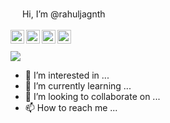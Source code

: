 <img src="https://media.giphy.com/media/hvRJCLFzcasrR4ia7z/giphy.gif" width="15px"> Hi, I’m @rahuljagnth
<br><br>
<a href="https://www.linkedin.com/in/rahuljagnth/">
  <img align="left" alt="Rahul Jagannath | LinkedIN" width="22px" src="https://raw.githubusercontent.com/peterthehan/peterthehan/master/assets/linkedin.svg" />
</a>
<a href="https://twitter.com/rahuljagnth">
  <img align="left" alt="Rahul Jagannath | Twitter" width="22px" src="https://raw.githubusercontent.com/peterthehan/peterthehan/master/assets/twitter.svg" />
</a>
<a href="https://www.instagram.com/rahuljagnth">
  <img align="left" alt="Rahul Jagannath | LinkedIN" width="22px" src="https://image.flaticon.com/icons/png/512/174/174855.png" />
</a>
<a href="https://www.youtube.com/channel/UCw1-NdCugu5NCImg6DOx4Mg">
  <img align="left" alt="Rahul Jagannath | LinkedIN" width="22px" src="https://raw.githubusercontent.com/peterthehan/peterthehan/master/assets/youtube.svg" />
</a>
<br><br>
![](https://visitor-badge.glitch.me/badge?page_id=rahuljagnth)
<br />

- 👀 I’m interested in ...
- 🌱 I’m currently learning ...
- 💞️ I’m looking to collaborate on ...
- 📫 How to reach me ...

<!---
rahuljagnth/rahuljagnth is a ✨ special ✨ repository because its `README.md` (this file) appears on your GitHub profile.
You can click the Preview link to take a look at your changes.
--->
